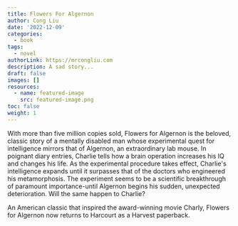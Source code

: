 ```yaml
---
title: Flowers For Algernon
author: Cong Liu
date: '2022-12-09'
categories:
  - book
tags:
  - novel
authorLink: https://mrcongliu.com
description: A sad story...
draft: false
images: []
resources:
  - name: featured-image
    src: featured-image.png
toc: false
weight: 1
---
```


With more than five million copies sold, Flowers for Algernon is the beloved, classic story of a mentally disabled man whose experimental quest for intelligence mirrors that of Algernon, an extraordinary lab mouse. In poignant diary entries, Charlie tells how a brain operation increases his IQ and changes his life. As the experimental procedure takes effect, Charlie's intelligence expands until it surpasses that of the doctors who engineered his metamorphosis. The experiment seems to be a scientific breakthrough of paramount importance-until Algernon begins his sudden, unexpected deterioration. Will the same happen to Charlie?

An American classic that inspired the award-winning movie Charly, Flowers for Algernon now returns to Harcourt as a Harvest paperback.
